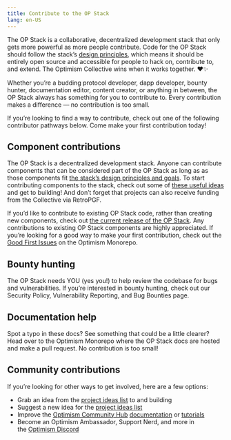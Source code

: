 ```yaml
---
title: Contribute to the OP Stack
lang: en-US
---
```


The OP Stack is a collaborative, decentralized development stack that only gets more powerful as more people contribute. Code for the OP Stack should follow the stack’s [design principles](./understand/design-principles.md), which means it should be entirely open source and accessible for people to hack on, contribute to, and extend. The Optimism Collective wins when it works together. ♥️✨

Whether you’re a budding protocol developer, dapp developer, bounty hunter, documentation editor, content creator, or anything in between, the OP Stack always has something for you to contribute to. Every contribution makes a difference — no contribution is too small.

If you’re looking to find a way to contribute, check out one of the following contributor pathways below. Come make your first contribution today!

## Component contributions

The OP Stack is a decentralized development stack. Anyone can contribute components that can be considered part of the OP Stack as long as as those components fit [the stack’s design principles and goals](./understand/design-principles.md). To start contributing components to the stack, check out some of [these useful ideas](https://github.com/sliceledger-blockchain/slice-ledger-project-ideas) and get to building! And don’t forget that projects can also receive funding from the Collective via RetroPGF.

If you’d like to contribute to existing OP Stack code, rather than creating new components, check out [the current release of the OP Stack](./releases/README.md#current-release). Any contributions to existing OP Stack components are highly appreciated. If you’re looking for a good way to make your first contribution, check out the [Good First Issues](https://github.com/sliceledger-blockchain/slice-ledger/contribute) on the Optimism Monorepo.

## Bounty hunting

The OP Stack needs YOU (yes you!) to help review the codebase for bugs and vulnerabilities. If you’re interested in bounty hunting, check out our Security Policy, Vulnerability Reporting, and Bug Bounties page.

## Documentation help

Spot a typo in these docs? See something that could be a little clearer? Head over to the Optimism Monorepo where the OP Stack docs are hosted and make a pull request. No contribution is too small!

## Community contributions

If you’re looking for other ways to get involved, here are a few options:

- Grab an idea from the [project ideas list](https://github.com/sliceledger-blockchain/slice-ledger-project-ideas) to and building
- Suggest a new idea for the [project ideas list](https://github.com/sliceledger-blockchain/slice-ledger-project-ideas)
- Improve the [Optimism Community Hub](https://community.optimism.io/) [documentation](https://github.com/ethereum-optimism/community-hub) or [tutorials](https://github.com/sliceledger-blockchain/slice-ledger-tutorial)
- Become an Optimism Ambassador, Support Nerd, and more in the [Optimism Discord](https://discord.gg/optimism)
